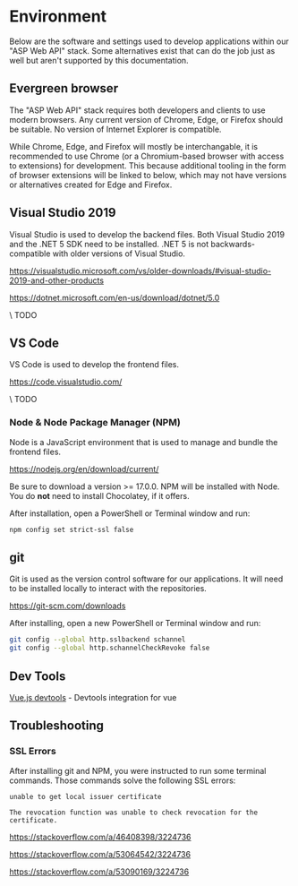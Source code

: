 # Environment

Below are the software and settings used to develop applications within our "ASP Web API" stack. Some alternatives exist that can do the job just as well but aren't supported by this documentation.

## Evergreen browser

The "ASP Web API" stack requires both developers and clients to use modern browsers. Any current version of Chrome, Edge, or Firefox should be suitable. No version of Internet Explorer is compatible.

While Chrome, Edge, and Firefox will mostly be interchangable, it is recommended to use Chrome (or a Chromium-based browser with access to extensions) for development. This because additional tooling in the form of browser extensions will be linked to below, which may not have versions or alternatives created for Edge and Firefox.

## Visual Studio 2019

Visual Studio is used to develop the backend files. Both Visual Studio 2019 and the .NET 5 SDK need to be installed. .NET 5 is not backwards-compatible with older versions of Visual Studio.

https://visualstudio.microsoft.com/vs/older-downloads/#visual-studio-2019-and-other-products

https://dotnet.microsoft.com/en-us/download/dotnet/5.0

\\ TODO

## VS Code

VS Code is used to develop the frontend files.

https://code.visualstudio.com/

\\ TODO

### Node & Node Package Manager (NPM)

Node is a JavaScript environment that is used to manage and bundle the frontend files.

https://nodejs.org/en/download/current/

Be sure to download a version >= 17.0.0. NPM will be installed with Node. You do **not** need to install Chocolatey, if it offers.

After installation, open a PowerShell or Terminal window and run:
```bash
npm config set strict-ssl false
```

## git

Git is used as the version control software for our applications. It will need to be installed locally to interact with the repositories.

https://git-scm.com/downloads

After installing, open a new PowerShell or Terminal window and run:
```bash
git config --global http.sslbackend schannel
git config --global http.schannelCheckRevoke false
```

## Dev Tools

[Vue.js devtools](https://chrome.google.com/webstore/detail/vuejs-devtools/nhdogjmejiglipccpnnnanhbledajbpd) - Devtools integration for vue

## Troubleshooting

### SSL Errors

After installing git and NPM, you were instructed to run some terminal commands. Those commands solve the following SSL errors:

`unable to get local issuer certificate`

`The revocation function was unable to check revocation for the certificate.`

https://stackoverflow.com/a/46408398/3224736

https://stackoverflow.com/a/53064542/3224736

https://stackoverflow.com/a/53090169/3224736
